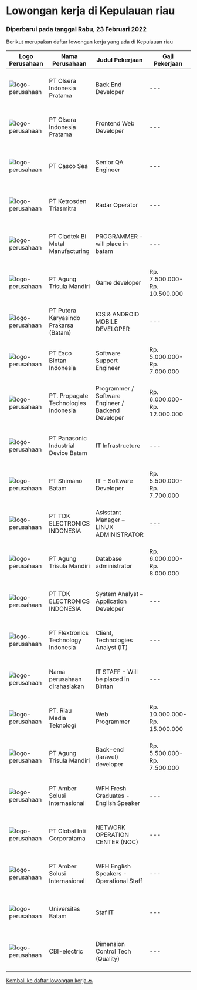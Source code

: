 
  # Lowongan kerja di Kepulauan riau

  ### Diperbarui pada tanggal Rabu, 23 Februari 2022

  Berikut merupakan daftar lowongan kerja yang ada di Kepulauan riau

  |Logo Perusahaan | Nama Perusahaan | Judul Pekerjaan | Gaji Pekerjaan | Lokasi | Deskripsi | Tanggal diunggah | Pranala |
  | -------------- | --------------- | --------------- | --------- | --------- | -------------- | ------- | ----------- |
  |![logo-perusahaan](https://image-service-cdn.seek.com.au/90e9bb2e5bcac40b68d491aafb34203d371349a1/ee4dce1061f3f616224767ad58cb2fc751b8d2dc)|PT Olsera Indonesia Pratama|Back End Developer|---|Jakarta Raya|Responsibilities: Development in an AGILE environment Create good product with accessibility and security compliance Create good product with...|Selasa, 22 Februari 2022|https://www.jobstreet.co.id/id/job/back-end-developer-3799746?token=0~7662c963-211d-4e06-8f19-b2d3351544be&sectionRank=1&jobId=jobstreet-id-job-3799746|
|![logo-perusahaan](https://image-service-cdn.seek.com.au/90e9bb2e5bcac40b68d491aafb34203d371349a1/ee4dce1061f3f616224767ad58cb2fc751b8d2dc)|PT Olsera Indonesia Pratama|Frontend Web Developer|---|Jakarta Raya|Responsibilities: Development in an AGILE environment Create good product with accessibility and security compliance Create good product with...|Selasa, 22 Februari 2022|https://www.jobstreet.co.id/id/job/frontend-web-developer-3798955?token=0~7662c963-211d-4e06-8f19-b2d3351544be&sectionRank=2&jobId=jobstreet-id-job-3798955|
|![logo-perusahaan](https://image-service-cdn.seek.com.au/8b5701165dfc59c0081e6f6dfd853b541f2850a0/ee4dce1061f3f616224767ad58cb2fc751b8d2dc)|PT Casco Sea|Senior QA Engineer|---|Batam|POSITION SUMMARY:Responsible for working in a group environment in supports the manufacturing operations by providing QC technical support in...|Senin, 21 Februari 2022|https://www.jobstreet.co.id/id/job/senior-qa-engineer-3798248?token=0~7662c963-211d-4e06-8f19-b2d3351544be&sectionRank=3&jobId=jobstreet-id-job-3798248|
|![logo-perusahaan](https://image-service-cdn.seek.com.au/c6ffa5edc62c5e84c146cb3d55132fad595f8cd0/ee4dce1061f3f616224767ad58cb2fc751b8d2dc)|PT Ketrosden Triasmitra|Radar Operator|---|Batam|Provide 24 hour Submarine Cable surveillance and alarm condition utilizing by network monitoring and surveillance system Responsible for basic...|Rabu, 16 Februari 2022|https://www.jobstreet.co.id/id/job/radar-operator-3793452?token=0~7662c963-211d-4e06-8f19-b2d3351544be&sectionRank=4&jobId=jobstreet-id-job-3793452|
|![logo-perusahaan](https://image-service-cdn.seek.com.au/c7f646a8689a0ea3b7766783020f1e637e3668db/ee4dce1061f3f616224767ad58cb2fc751b8d2dc)|PT Cladtek Bi Metal Manufacturing|PROGRAMMER - will place in batam|---|Batam|Bachelor Degree in Computer Science/Computer Engineering/Information Technology Fresh Graduate are encourage to apply 1-2 years experience of...|Kamis, 17 Februari 2022|https://www.jobstreet.co.id/id/job/programmer-will-place-in-batam-3794688?token=0~7662c963-211d-4e06-8f19-b2d3351544be&sectionRank=5&jobId=jobstreet-id-job-3794688|
|![logo-perusahaan](https://image-service-cdn.seek.com.au/6306e67940498d3926db1dc3b6d5982a669ee958/ee4dce1061f3f616224767ad58cb2fc751b8d2dc)|PT Agung Trisula Mandiri|Game developer|Rp. 7.500.000-Rp. 10.500.000|Batam|Responsibilities: Development of cross platform web and mobile games Deal with clients data, feeds and designs. Co- operation with other development...|Kamis, 17 Februari 2022|https://www.jobstreet.co.id/id/job/game-developer-3776413?token=0~7662c963-211d-4e06-8f19-b2d3351544be&sectionRank=6&jobId=jobstreet-id-job-3776413|
|![logo-perusahaan](https://image-service-cdn.seek.com.au/ac0e292c8c475249deca4a04451d7c08b46c32a8/ee4dce1061f3f616224767ad58cb2fc751b8d2dc)|PT Putera Karyasindo Prakarsa (Batam)|IOS & ANDROID MOBILE DEVELOPER|---|Batam|Responsibilities : Develop, maintain and support web application existing &amp; new project Create a web application that is controlled by the...|Jumat, 18 Februari 2022|https://www.jobstreet.co.id/id/job/ios-android-mobile-developer-3784345?token=0~7662c963-211d-4e06-8f19-b2d3351544be&sectionRank=7&jobId=jobstreet-id-job-3784345|
|![logo-perusahaan](https://image-service-cdn.seek.com.au/0d74a02a34a28e6a25851772a470712a73b5acba/ee4dce1061f3f616224767ad58cb2fc751b8d2dc)|PT Esco Bintan Indonesia|Software Support Engineer|Rp. 5.000.000-Rp. 7.000.000|Bintan|The candidate will be a member of the inhouse IT team that manages and supports Enterprise Software System and SaaS.His/her responsibilities includes...|Senin, 14 Februari 2022|https://www.jobstreet.co.id/id/job/software-support-engineer-3790140?token=0~7662c963-211d-4e06-8f19-b2d3351544be&sectionRank=8&jobId=jobstreet-id-job-3790140|
|![logo-perusahaan](https://us.123rf.com/450wm/pavelstasevich/pavelstasevich1811/pavelstasevich181101027/112815900-stock-vector-no-image-available-icon-flat-vector.jpg?ver=6)|PT. Propagate Technologies Indonesia|Programmer / Software Engineer / Backend Developer|Rp. 6.000.000-Rp. 12.000.000|Batam|— Candidate must possess at least Diploma or Bachelor's Degree in Computer Science/Information Technology or equivalent.— At least 1 year of working...|Senin, 14 Februari 2022|https://www.jobstreet.co.id/id/job/programmer-software-engineer-backend-developer-3780696?token=0~7662c963-211d-4e06-8f19-b2d3351544be&sectionRank=9&jobId=jobstreet-id-job-3780696|
|![logo-perusahaan](https://image-service-cdn.seek.com.au/11c9b7965be40205ea5cd39ca789703d6c9619fc/ee4dce1061f3f616224767ad58cb2fc751b8d2dc)|PT Panasonic Industrial Device Batam|IT Infrastructure|---|Batam|1.Diploma/Degree from Computer/IT Engineering2.At least 2 year of desktop support experience with Active Directory domainsupport, is highly...|Kamis, 10 Februari 2022|https://www.jobstreet.co.id/id/job/it-infrastructure-3787159?token=0~7662c963-211d-4e06-8f19-b2d3351544be&sectionRank=10&jobId=jobstreet-id-job-3787159|
|![logo-perusahaan](https://image-service-cdn.seek.com.au/6aec31a5af5a52b0e326ea3affb5eee4bf6d6e57/ee4dce1061f3f616224767ad58cb2fc751b8d2dc)|PT Shimano Batam|IT - Software Developer|Rp. 5.500.000-Rp. 7.700.000|Batam|Perform software development, implementation, system integration and commissioning of advanced manufacturing execution system (MES). Produce...|Kamis, 10 Februari 2022|https://www.jobstreet.co.id/id/job/it-software-developer-3786456?token=0~7662c963-211d-4e06-8f19-b2d3351544be&sectionRank=11&jobId=jobstreet-id-job-3786456|
|![logo-perusahaan](https://image-service-cdn.seek.com.au/abf296bd91f8d6875073b1d919f8980bdd50bf3a/ee4dce1061f3f616224767ad58cb2fc751b8d2dc)|PT TDK ELECTRONICS INDONESIA|Asisstant Manager – LINUX ADMINISTRATOR|---|Batam|Tasks and responsibilitiesOperation Ensuring the availability and reliability of Computers, Server and other IT peripherals Ensuring the availability...|Kamis, 10 Februari 2022|https://www.jobstreet.co.id/id/job/asisstant-manager-linux-administrator-3786143?token=0~7662c963-211d-4e06-8f19-b2d3351544be&sectionRank=12&jobId=jobstreet-id-job-3786143|
|![logo-perusahaan](https://image-service-cdn.seek.com.au/56c2e624e64b9228f90c3bf051fec9111df65fc1/ee4dce1061f3f616224767ad58cb2fc751b8d2dc)|PT Agung Trisula Mandiri|Database administrator|Rp. 6.000.000-Rp. 8.000.000|Batam|Requirement : At least 2 years of experience as a database engineer Strong proficiency in Postgre, MySQL, and Couchbase (Experience with Couchbase...|Jumat, 11 Februari 2022|https://www.jobstreet.co.id/id/job/database-administrator-3787455?token=0~7662c963-211d-4e06-8f19-b2d3351544be&sectionRank=13&jobId=jobstreet-id-job-3787455|
|![logo-perusahaan](https://image-service-cdn.seek.com.au/abf296bd91f8d6875073b1d919f8980bdd50bf3a/ee4dce1061f3f616224767ad58cb2fc751b8d2dc)|PT TDK ELECTRONICS INDONESIA|System Analyst – Application Developer|---|Batam|Tasks and responsibilities Ensuring the availability and reliability of the System. Ensuring adequate license required for running the System...|Kamis, 10 Februari 2022|https://www.jobstreet.co.id/id/job/system-analyst-application-developer-3786025?token=0~7662c963-211d-4e06-8f19-b2d3351544be&sectionRank=14&jobId=jobstreet-id-job-3786025|
|![logo-perusahaan](https://image-service-cdn.seek.com.au/dc9c65aecd831e7f13f74e29c3fee4ccfeded580/ee4dce1061f3f616224767ad58cb2fc751b8d2dc)|PT Flextronics Technology Indonesia|Client, Technologies Analyst (IT)|---|Batam|The Client Technologies Analyst  will be based in Batam, Indonesia.What a typical day looks like: Determinate required improvements on the systems...|Kamis, 10 Februari 2022|https://www.jobstreet.co.id/id/job/client-technologies-analyst-it-3787007?token=0~7662c963-211d-4e06-8f19-b2d3351544be&sectionRank=15&jobId=jobstreet-id-job-3787007|
|![logo-perusahaan](https://us.123rf.com/450wm/pavelstasevich/pavelstasevich1811/pavelstasevich181101027/112815900-stock-vector-no-image-available-icon-flat-vector.jpg?ver=6)|Nama perusahaan dirahasiakan|IT STAFF - Will be placed in Bintan|---|Kepulauan Riau|Bachelor's degree / Diploma of Informatics Engineering/ computer engineering / Information system/ Information Management. Have a least 3 years...|Senin, 07 Februari 2022|https://www.jobstreet.co.id/id/job/it-staff-will-be-placed-in-bintan-3782074?token=0~7662c963-211d-4e06-8f19-b2d3351544be&sectionRank=16&jobId=jobstreet-id-job-3782074|
|![logo-perusahaan](https://us.123rf.com/450wm/pavelstasevich/pavelstasevich1811/pavelstasevich181101027/112815900-stock-vector-no-image-available-icon-flat-vector.jpg?ver=6)|PT. Riau Media Teknologi|Web Programmer|Rp. 10.000.000-Rp. 15.000.000|Batam|- Build robust and scalable software in PHP, Javascript, CSS, MySQL by building new features, debugging and optimizing the web applications- Write...|Kamis, 10 Februari 2022|https://www.jobstreet.co.id/id/job/web-programmer-3786165?token=0~7662c963-211d-4e06-8f19-b2d3351544be&sectionRank=17&jobId=jobstreet-id-job-3786165|
|![logo-perusahaan](https://image-service-cdn.seek.com.au/6306e67940498d3926db1dc3b6d5982a669ee958/ee4dce1061f3f616224767ad58cb2fc751b8d2dc)|PT Agung Trisula Mandiri|Back-end (laravel) developer|Rp. 5.500.000-Rp. 7.500.000|Batam|Responsibilities: Participate in the entire application lifecycle, focusing on coding and debugging. Write clean code to develop functional web...|Jumat, 04 Februari 2022|https://www.jobstreet.co.id/id/job/back-end-laravel-developer-3769671?token=0~7662c963-211d-4e06-8f19-b2d3351544be&sectionRank=18&jobId=jobstreet-id-job-3769671|
|![logo-perusahaan](https://us.123rf.com/450wm/pavelstasevich/pavelstasevich1811/pavelstasevich181101027/112815900-stock-vector-no-image-available-icon-flat-vector.jpg?ver=6)|PT Amber Solusi Internasional|WFH Fresh Graduates - English Speaker|---|Bali|If you are interested to apply, please fill in this form: https://forms.gle/8jHjghLSe7pJSzS76We are running a fast track selection process, if you get...|Kamis, 03 Februari 2022|https://www.jobstreet.co.id/id/job/wfh-fresh-graduates-english-speaker-3778386?token=0~7662c963-211d-4e06-8f19-b2d3351544be&sectionRank=19&jobId=jobstreet-id-job-3778386|
|![logo-perusahaan](https://image-service-cdn.seek.com.au/c13a1a795a4dfedfa7da04a798e0ae650e90fec9/ee4dce1061f3f616224767ad58cb2fc751b8d2dc)|PT Global Inti Corporatama|NETWORK OPERATION CENTER (NOC)|---|Jakarta Raya|Responsibilities: Understand and understand well (setup, maintenance and troubleshoot): Opensource RedHat, CentOS, Ubuntu MRTG Server CACTI under...|Kamis, 10 Februari 2022|https://www.jobstreet.co.id/id/job/network-operation-center-noc-3785871?token=0~7662c963-211d-4e06-8f19-b2d3351544be&sectionRank=20&jobId=jobstreet-id-job-3785871|
|![logo-perusahaan](https://us.123rf.com/450wm/pavelstasevich/pavelstasevich1811/pavelstasevich181101027/112815900-stock-vector-no-image-available-icon-flat-vector.jpg?ver=6)|PT Amber Solusi Internasional|WFH English Speakers - Operational Staff|---|Bali|If you are interested to apply, please fill in this form: https://forms.gle/8jHjghLSe7pJSzS76 We are running a fast track selection process, if you...|Selasa, 25 Januari 2022|https://www.jobstreet.co.id/id/job/wfh-english-speakers-operational-staff-3768558?token=0~7662c963-211d-4e06-8f19-b2d3351544be&sectionRank=21&jobId=jobstreet-id-job-3768558|
|![logo-perusahaan](https://image-service-cdn.seek.com.au/339f1cf6cae08bd1f6a2f4986552c4e858b97004/ee4dce1061f3f616224767ad58cb2fc751b8d2dc)|Universitas Batam|Staf IT|---|Batam|Syarat Penerimaan Kandidat harus memiliki setidaknya Diploma / Gelar Sarjana di Ilmu Komputer/Teknologi Informasi, atau setara. Setidaknya 2 tahun...|Jumat, 28 Januari 2022|https://www.jobstreet.co.id/id/job/staf-it-3773454?token=0~7662c963-211d-4e06-8f19-b2d3351544be&sectionRank=22&jobId=jobstreet-id-job-3773454|
|![logo-perusahaan](https://us.123rf.com/450wm/pavelstasevich/pavelstasevich1811/pavelstasevich181101027/112815900-stock-vector-no-image-available-icon-flat-vector.jpg?ver=6)|CBI-electric|Dimension Control Tech (Quality)|---|Batam|Job Overview:To prepare/maintains the daily DC RFI and reports for Fab. Stage (girder, shop activity, Erection Area, etc). Will in charge to Marjan...|Selasa, 22 Februari 2022|https://www.jobstreet.co.id/id/job/dimension-control-tech-quality-1030404051?token=0~7662c963-211d-4e06-8f19-b2d3351544be&sectionRank=23&jobId=jobstreet-id-job-1030404051|


  [Kembali ke daftar lowongan kerja 🔙](../README.md#daftar-lowongan-kerja)
  
